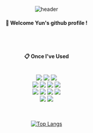 <div align="center"> 

![header](https://capsule-render.vercel.app/api?type=cylinder&color=000000&height=150&section=header&text=Yun-Dev&fontColor=ffffff&fontSize=70&animation=blinking&fontAlignY=55&desc=%20&descAlignY=62&descAlign=62)
  
####  :wave: Welcome Yun's github profile !

  
 <br/>
 <br/>
  
####  :clipboard: Once I've Used 
  
 <br/>
  
<img src="https://img.shields.io/badge/Python-007396?style=for-the-badge&logo=Python&logoColor=white">
<img src="https://img.shields.io/badge/git-F05032?style=for-the-badge&logo=git&logoColor=white">
<img src="https://img.shields.io/badge/MySQL-4479A1?style=for-the-badge&logo=MySQL&logoColor=white"><br>
<img src="https://img.shields.io/badge/Tensorflow-FF6F00?style=for-the-badge&logo=Tensorflow&logoColor=white">
<img src="https://img.shields.io/badge/Pytorch-E10600?style=for-the-badge&logo=Pytorch&logoColor=white">
<img src="https://img.shields.io/badge/scikitlearn-F7931E?style=for-the-badge&logo=scikitlearn&logoColor=white">
<img src="https://img.shields.io/badge/streamlit-FF4B4B?style=for-the-badge&logo=streamlit&logoColor=white"><br>
<img src="https://img.shields.io/badge/Fastapi-009688?style=for-the-badge&logo=Fastapi&logoColor=white">
<img src="https://img.shields.io/badge/Flask-000000?style=for-the-badge&logo=Flask&logoColor=white">
<img src="https://img.shields.io/badge/Django-092E20?style=for-the-badge&logo=Django&logoColor=white">
<img src="https://img.shields.io/badge/github-181717?style=for-the-badge&logo=github&logoColor=white"><br>
<img src="https://img.shields.io/badge/VSCode-007ACC?style=for-the-badge&logo=VisualStudioCode&logoColor=white">
<img src="https://img.shields.io/badge/LINUX-FCC624?style=for-the-badge&logo=LINUX&logoColor=white">
   <br/>
   <br/>
 
 
  <br/>
  
[![Top Langs](https://github-readme-stats.vercel.app/api/top-langs/?username=Yun-Seong-Geon&layout=compact)](https://github.com/Yun-Seong-Geon/github-readme-stats)

</div>
